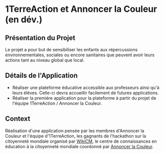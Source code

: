 # 1TerreAction et Annoncer la Couleur (en dév.)

## Présentation du Projet

Le projet a pour but de sensibiliser les enfants aux répercussions environnementales, sociales ou encore sanitaires que peuvent avoir leurs actions tant au niveau global que local.

## Détails de l'Application

* Réaliser une plateforme éducative accessible aux professeurs ainsi qu'à leurs élèves. Celle-ci devra accueillir facilement de futures applications.
* Réaliser la première application pour la plateforme à partir du projet de l'équipe 1TerreAction / Annoncer la Couleur.

## Context

Réalisation d'une application pensée par les membres d'Annoncer la Couleur et l'équipe d'1TerreAction, les gagnants de l'hackathon sur la citoyenneté mondiale organisé par [WikiCM](http://www.wikicm.be"/), le centre de connaissances en éducation à la citoyenneté mondiale coordonné par [Annoncer la Couleur](http://www.annoncerlacouleur.be/).